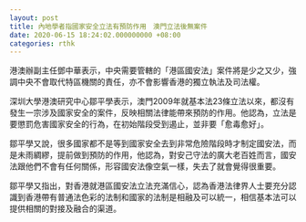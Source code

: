 ```yaml
---
layout: post
title: 內地學者指國家安全立法有預防作用　澳門立法後無案件
date: 2020-06-15 18:24:02.000000000 +08:00
categories: rthk
---
```


港澳辦副主任鄧中華表示，中央需要管轄的「港區國安法」案件將是少之又少，強調中央不會取代特區機關的責任，亦不會影響香港的獨立執法及司法權。

深圳大學港澳研究中心鄒平學表示，澳門2009年就基本法23條立法以來，都沒有發生一宗涉及國家安全的案件，反映相關法律能帶來預防的作用。他認為，立法是要懲罰危害國家安全的行為，在初始階段受到遏止，並非要「愈毒愈好」。

鄒平學又說，很多國家都不是等到國家安全去到非常危險階段時才制定國安法，而是未雨綢繆，提前做到預防的作用，他認為，對安己守法的廣大老百姓而言，國安法跟他們不會有任何關係，形容國安法像空氣一樣，失去了就會覺得很重要。

鄒平學又指出，對香港就港區國安法立法充滿信心，認為香港法律界人士要充分認識到香港帶有普通法色彩的法制和國家的法制是相融及可以統一，相信基本法可以提供相關的對接及融合的渠道。
